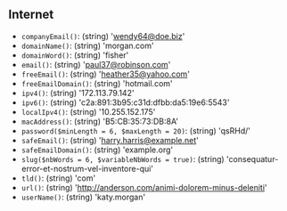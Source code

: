 ## Internet

- `companyEmail()`: (string) 'wendy64@doe.biz'
- `domainName()`: (string) 'morgan.com'
- `domainWord()`: (string) 'fisher'
- `email()`: (string) 'paul37@robinson.com'
- `freeEmail()`: (string) 'heather35@yahoo.com'
- `freeEmailDomain()`: (string) 'hotmail.com'
- `ipv4()`: (string) '172.113.79.142'
- `ipv6()`: (string) 'c2a:891:3b95:c31d:dfbb:da5:19e6:5543'
- `localIpv4()`: (string) '10.255.152.175'
- `macAddress()`: (string) 'B5:CB:35:73:DB:8A'
- `password($minLength = 6, $maxLength = 20)`: (string) 'qsRHd/'
- `safeEmail()`: (string) 'harry.harris@example.net'
- `safeEmailDomain()`: (string) 'example.org'
- `slug($nbWords = 6, $variableNbWords = true)`: (string) 'consequatur-error-et-nostrum-vel-inventore-qui'
- `tld()`: (string) 'com'
- `url()`: (string) 'http://anderson.com/animi-dolorem-minus-deleniti'
- `userName()`: (string) 'katy.morgan'
